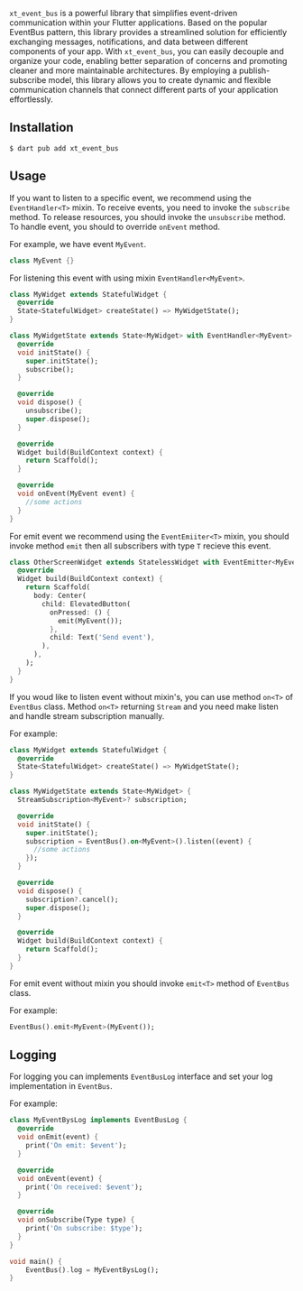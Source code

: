 `xt_event_bus` is a powerful library that simplifies event-driven communication within your Flutter applications. Based on the popular EventBus pattern, this library provides a streamlined solution for efficiently exchanging messages, notifications, and data between different components of your app. With `xt_event_bus`, you can easily decouple and organize your code, enabling better separation of concerns and promoting cleaner and more maintainable architectures. By employing a publish-subscribe model, this library allows you to create dynamic and flexible communication channels that connect different parts of your application effortlessly.

## Installation

```console
$ dart pub add xt_event_bus
```

## Usage

If you want to listen to a specific event, we recommend using the `EventHandler<T>` mixin.
To receive events, you need to invoke the `subscribe` method.
To release resources, you should invoke the `unsubscribe` method.
To handle event, you should to override `onEvent` method.

For example, we have event `MyEvent`.

```dart
class MyEvent {}
```

For listening this event with using mixin `EventHandler<MyEvent>`.

```dart
class MyWidget extends StatefulWidget {
  @override
  State<StatefulWidget> createState() => MyWidgetState();
}

class MyWidgetState extends State<MyWidget> with EventHandler<MyEvent> {
  @override
  void initState() {
    super.initState();
    subscribe();
  }

  @override
  void dispose() {
    unsubscribe();
    super.dispose();
  }

  @override
  Widget build(BuildContext context) {
    return Scaffold();
  }

  @override
  void onEvent(MyEvent event) {
    //some actions
  }
}
```

For emit event we recommend using the `EventEmiiter<T>` mixin, you should invoke method `emit` then all subscribers with type `T` recieve this event.

```dart
class OtherScreenWidget extends StatelessWidget with EventEmitter<MyEvent> {
  @override
  Widget build(BuildContext context) {
    return Scaffold(
      body: Center(
        child: ElevatedButton(
          onPressed: () {
            emit(MyEvent());
          },
          child: Text('Send event'),
        ),
      ),
    );
  }
}
```

If you woud like to listen event without mixin's, you can use method `on<T>` of `EventBus` class.
Method `on<T>` returning `Stream` and you need make listen and handle stream subscription manually.

For example:

```dart
class MyWidget extends StatefulWidget {
  @override
  State<StatefulWidget> createState() => MyWidgetState();
}

class MyWidgetState extends State<MyWidget> {
  StreamSubscription<MyEvent>? subscription;

  @override
  void initState() {
    super.initState();
    subscription = EventBus().on<MyEvent>().listen((event) {
      //some actions
    });
  }

  @override
  void dispose() {
    subscription?.cancel();
    super.dispose();
  }

  @override
  Widget build(BuildContext context) {
    return Scaffold();
  }
}
```

For emit event without mixin you should invoke `emit<T>` method of `EventBus` class.

For example:

```dart
EventBus().emit<MyEvent>(MyEvent());
```

## Logging

For logging you can implements `EventBusLog` interface and set your log implementation in `EventBus`.

For example:

```dart
class MyEventBysLog implements EventBusLog {
  @override
  void onEmit(event) {
    print('On emit: $event');
  }

  @override
  void onEvent(event) {
    print('On received: $event');
  }

  @override
  void onSubscribe(Type type) {
    print('On subscribe: $type');
  }
}

void main() {
    EventBus().log = MyEventBysLog();
}
```